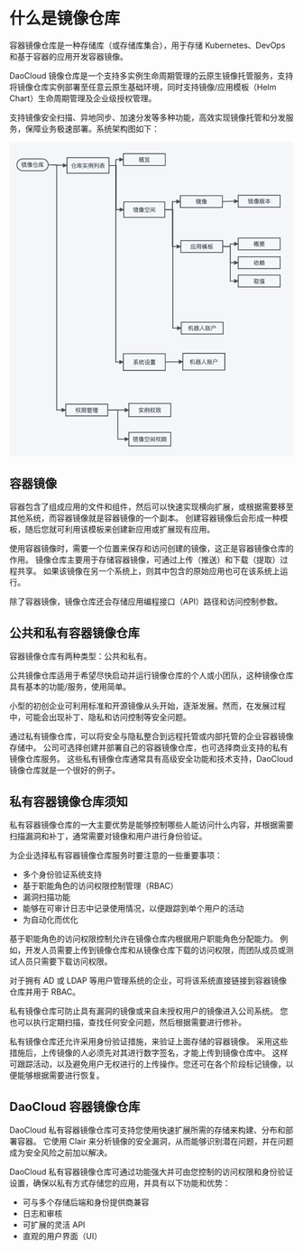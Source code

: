 # 什么是镜像仓库

容器镜像仓库是一种存储库（或存储库集合），用于存储 Kubernetes、DevOps 和基于容器的应用开发容器镜像。

DaoCloud 镜像仓库是一个支持多实例生命周期管理的云原生镜像托管服务，支持将镜像仓库实例部署至任意云原生基础环境，同时支持镜像/应用模板（Helm Chart）生命周期管理及企业级授权管理。

支持镜像安全扫描、异地同步、加速分发等多种功能，高效实现镜像托管和分发服务，保障业务极速部署。系统架构图如下：

![](images/intro01.png)

## 容器镜像

容器包含了组成应用的文件和组件，然后可以快速实现横向扩展，或根据需要移至其他系统，而容器镜像就是容器镜像的一个副本。
创建容器镜像后会形成一种模板，随后您就可利用该模板来创建新应用或扩展现有应用。

使用容器镜像时，需要一个位置来保存和访问创建的镜像，这正是容器镜像仓库的作用。
镜像仓库主要用于存储容器镜像，可通过上传（推送）和下载（提取）过程共享。
如果该镜像在另一个系统上，则其中包含的原始应用也可在该系统上运行。

除了容器镜像，镜像仓库还会存储应用编程接口（API）路径和访问控制参数。

## 公共和私有容器镜像仓库

容器镜像仓库有两种类型：公共和私有。

公共镜像仓库适用于希望尽快启动并运行镜像仓库的个人或小团队，这种镜像仓库具有基本的功能/服务，使用简单。

小型的初创企业可利用标准和开源镜像从头开始，逐渐发展。然而，在发展过程中，可能会出现补丁、隐私和访问控制等安全问题。

通过私有镜像仓库，可以将安全与隐私整合到远程托管或内部托管的企业容器镜像存储中。
公司可选择创建并部署自己的容器镜像仓库，也可选择商业支持的私有镜像仓库服务。
这些私有镜像仓库通常具有高级安全功能和技术支持，DaoCloud 镜像仓库就是一个很好的例子。

## 私有容器镜像仓库须知

私有容器镜像仓库的一大主要优势是能够控制哪些人能访问什么内容，并根据需要扫描漏洞和补丁，通常需要对镜像和用户进行身份验证。

为企业选择私有容器镜像仓库服务时要注意的一些重要事项：

- 多个身份验证系统支持
- 基于职能角色的访问权限控制管理（RBAC）
- 漏洞扫描功能
- 能够在可审计日志中记录使用情况，以便跟踪到单个用户的活动
- 为自动化而优化

基于职能角色的访问权限控制允许在镜像仓库内根据用户职能角色分配能力。
例如，开发人员需要上传到镜像仓库和从镜像仓库下载的访问权限，而团队成员或测试人员只需要下载访问权限。

对于拥有 AD 或 LDAP 等用户管理系统的企业，可将该系统直接链接到容器镜像仓库并用于 RBAC。

私有镜像仓库可防止具有漏洞的镜像或来自未授权用户的镜像进入公司系统。
您也可以执行定期扫描，查找任何安全问题，然后根据需要进行修补。  

私有镜像仓库还允许采用身份验证措施，来验证上面存储的容器镜像。
采用这些措施后，上传镜像的人必须先对其进行数字签名，才能上传到镜像仓库中。
这样可跟踪活动，以及避免用户无权进行的上传操作。您还可在各个阶段标记镜像，以便能够根据需要进行恢复。

## DaoCloud 容器镜像仓库

DaoCloud 私有容器镜像仓库可支持您使用快速扩展所需的存储来构建、分布和部署容器。
它使用 Clair 来分析镜像的安全漏洞，从而能够识别潜在问题，并在问题成为安全风险之前加以解决。

DaoCloud 私有容器镜像仓库可通过功能强大并可由您控制的访问权限和身份验证设置，确保以私有方式存储您的应用，并具有以下功能和优势：

- 可与多个存储后端和身份提供商兼容
- 日志和审核
- 可扩展的灵活 API
- 直观的用户界面（UI）
